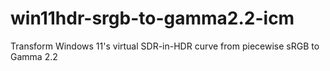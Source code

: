 # win11hdr-srgb-to-gamma2.2-icm
Transform Windows 11's virtual SDR-in-HDR curve from piecewise sRGB to Gamma 2.2 
